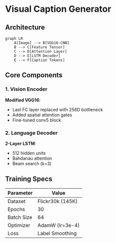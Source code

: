 # Visual Caption Generator

## Architecture
```mermaid
graph LR
    A[Image] --> B[VGG16-CNN]
    B --> C[Feature Tensor]
    C --> D[Attention Layer]
    D --> E[LSTM Decoder]
    E --> F[Caption Tokens]
```

## Core Components

### 1. Vision Encoder
**Modified VGG16**:
- Last FC layer replaced with 256D bottleneck  
- Added spatial attention gates  
- Fine-tuned conv5 block  

### 2. Language Decoder
**2-Layer LSTM**:
- 512 hidden units  
- Bahdanau attention  
- Beam search (k=3)  

## Training Specs

| Parameter       | Value               |
|-----------------|---------------------|
| Dataset         | Flickr30k (145K)    |
| Epochs          | 30                  |
| Batch Size      | 64                  |
| Optimizer       | AdamW (lr=3e-4)     |
| Loss            | Label Smoothing     |
